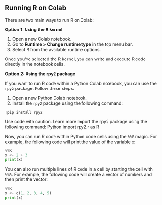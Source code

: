 ## Running R on Colab

There are two main ways to run R on Colab:

**Option 1: Using the R kernel**

1. Open a new Colab notebook.
2. Go to **Runtime > Change runtime type** in the top menu bar.
3. Select **R** from the available runtime options.

Once you've selected the R kernel, you can write and execute R code directly in the notebook cells.

**Option 2: Using the rpy2 package**

If you want to run R code within a Python Colab notebook, you can use the `rpy2` package. Follow these steps:

1. Open a new Python Colab notebook.
2. Install the `rpy2` package using the following command:

```python
!pip install rpy2
```

Use code with caution. Learn more
Import the rpy2 package using the following command:
Python
import rpy2.r as R


Now, you can run R code within Python code cells using the `%%R` magic. For example, the following code will print the value of the variable `x`:

```python
%%R
x <- 2 + 3
print(x)
```

You can also run multiple lines of R code in a cell by starting the cell with `%%R`. For example, the following code will create a vector of numbers and then print the vector:

```python
%%R
x <- c(1, 2, 3, 4, 5)
print(x)
```